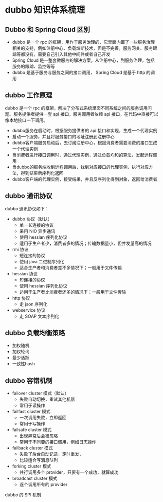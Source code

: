 # dubbo 知识体系梳理

## Dubbo 和 Spring Cloud 区别
* dubbo 是一个 rpc 的框架，用作于服务治理的，它里面内置了一些服务治理相关的支持，例如注册中心、负载熔断技术，但是不完善，服务网关、服务跟踪等都没有，需要自己引入其他中间件或者自己开发
* Spring Cloud 是一整套微服务的解决方案，从注册中心，到服务治理，包括服务的跟踪、监控等等
* dubbo 是基于服务与服务之间的接口调用， Spring Cloud 是基于 http 的调用

## dubbo 工作原理
dubbo 是一个 rpc 的框架，解决了分布式系统里面不同系统之间的服务调用问题。服务提供者提供一套 api 接口，服务调用者依赖 api 接口，在代码中直接可以像本地接口一下调用。
* dubbo服务在启动时，根据服务提供者的 api 接口和实现，生成一个代理实例
* 启动一个服务，并且将服务接口的地址注册到注册中心
* dubbo客户端服务启动后，去订阅注册中心，根据消费者需要消费的接口生成一个代理实例
* 当消费者进行接口调用时，通过代理实例，通过负载均和的算法，发起远程调用
* 当dubbo的服务端收到远程调用后，找到对应接口的代理实例，执行对应方法，得到结果后序列化返回
* dubbo客户端的代理实例，接受结果，并且反序列化得到对象，返回给消费者

## dubbo 通讯协议
dubbo 通讯协议如下：
* dubbo 协议（默认）
    * 单一长连接的协议
    * 采用 NIO 异步通讯
    * 使用 hessian 序列化协议
    * 适用于生产者少，消费者多的情况；传输数据量小，但并发量高的情况
* rmi 协议
    * 短连接的协议
    * 使用 java 二进制序列化
    * 适合生产者和消费者差不多情况下；一般用于文件传输
* hessian 协议
    * 短连接的协议
    * 使用 hessian 序列化协议
    * 适用于生产者比消费者还多的情况下；一般用于文件传输
* http 协议
    * 走 json 序列化
* webservice 协议
    * 走 SOAP 文本序列化

## dubbo 负载均衡策略
* 加权随机
* 加权轮询
* 最少活跃
* 一致性hash

## dubbo 容错机制
* failover cluster 模式（默认）
    * 失败自动切换，重试其他机器
    * 常用于读操作
* failfast cluster 模式
    * 一次调用失败，立即返回
    * 常用于写操作
* failsafe cluster 模式
    * 出现异常后会被忽略
    * 常用于不同要的接口调用，例如日志操作
* failback cluster 模式
    * 失败了后台自动记录，定时重发，
    * 比较适合写消息队列
* forking cluster 模式
    * 并行调用多个 provider，只要有一个成功，就算成功
* broadcast cluster 模式
    * 逐个调用所有的 provider

dubbo 的 SPI 机制